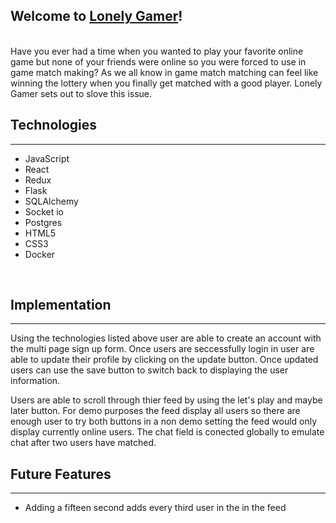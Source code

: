 ## Welcome to [Lonely Gamer](https://lonely-gamer.herokuapp.com/)! 
<br>
Have you ever had a time when you wanted to play your favorite online game but none of your friends were online so you were forced to use in game match making? As we all know in game match matching can feel like winning the lottery when you finally get matched with a good player. Lonely Gamer sets out to slove this issue.
<br> 

## Technologies
___
* JavaScript
* React
* Redux
* Flask
* SQLAlchemy 
* Socket io
* Postgres 
* HTML5 
* CSS3
* Docker
<br>

## Implementation
___

Using the technologies listed above user are able to create an account with the multi page sign up form. Once users are seccessfully login in user are able to update their profile by clicking on the update button. Once updated users can use the save button to switch back to displaying the user information. 
<br>

Users are able to scroll through thier feed by using the let's play and maybe later button. For demo purposes the feed display all users so there are enough user to try both buttons in a non demo setting the feed would only display currently online users. 
The chat field is conected globally to emulate chat after two users have matched. 
<br>

## Future Features
___
* Adding a fifteen second adds every third user in the in the feed